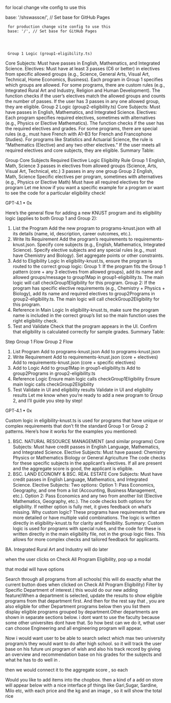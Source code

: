   for local change vite config to use this 
  
   base: '/shswassce/', // Set base for GitHub Pages


     for production change vite config to use this  
     base: '/', // Set base for GitHub Pages




     Group 1 Logic (group1-eligibility.ts)
Core Subjects: Must have passes in English, Mathematics, and Integrated Science.
Electives: Must have at least 3 passes (C6 or better) in electives from specific allowed groups (e.g., Science, General Arts, Visual Art, Technical, Home Economics, Business).
Each program in Group 1 specifies which groups are allowed.
For some programs, there are custom rules (e.g., Integrated Rural Art and Industry, Religion and Human Development).
The function checks if the user’s electives match the allowed groups and counts the number of passes.
If the user has 3 passes in any one allowed group, they are eligible.
Group 2 Logic (group2-eligibility.ts)
Core Subjects: Must have passes in English, Mathematics, and Integrated Science.
Electives: Each program specifies required electives, sometimes with alternatives (e.g., Physics or Elective Mathematics).
The function checks if the user has the required electives and grades.
For some programs, there are special rules (e.g., must have French with A1–B3 for French and Francophone Studies).
For programs like Statistics and Actuarial Science, the rule is “Mathematics (Elective) and any two other electives.”
If the user meets all required electives and core subjects, they are eligible.
Summary Table:

Group	Core Subjects Required	Elective Logic	Eligibility Rule
Group 1	English, Math, Science	3 passes in electives from allowed groups (Science, Arts, Visual Art, Technical, etc.)	3 passes in any one group
Group 2	English, Math, Science	Specific electives per program, sometimes with alternatives (e.g., Physics or Elective Math)	Must have all required electives for the program
Let me know if you want a specific example for a program or want to see the code for a particular eligibility check!

GPT-4.1 • 0x





Here’s the general flow for adding a new KNUST program and its eligibility logic (applies to both Group 1 and Group 2):

1. List the Program
Add the new program to programs-knust.json with all its details (name, id, description, career outcomes, etc.).
2. Write Its Requirement
Add the program’s requirements to requirements-knust.json.
Specify core subjects (e.g., English, Mathematics, Integrated Science).
Specify elective subjects and any special rules (e.g., must have Chemistry and Biology).
Set aggregate points or other constraints.
3. Add to Eligibility Logic
In eligibility-knust.ts, ensure the program is routed to the correct group logic:
Group 1: If the program fits the Group 1 pattern (core + any 3 electives from allowed groups), add its name and allowed groups/message to group1Map in group1-eligibility.ts.
The main logic will call checkGroup1Eligibility for this program.
Group 2: If the program has specific elective requirements (e.g., Chemistry + Physics + Biology), add its name and required electives to group2Programs in group2-eligibility.ts.
The main logic will call checkGroup2Eligibility for this program.
4. Reference in Main Logic
In eligibility-knust.ts, make sure the program name is included in the correct group’s list so the main function uses the right eligibility check.
5. Test and Validate
Check that the program appears in the UI.
Confirm that eligibility is calculated correctly for sample grades.
Summary Table:

Step	Group 1 Flow	Group 2 Flow
1. List Program	Add to programs-knust.json	Add to programs-knust.json
2. Write Requirement	Add to requirements-knust.json (core + electives)	Add to requirements-knust.json (core + specific electives)
3. Add to Logic	Add to group1Map in group1-eligibility.ts	Add to group2Programs in group2-eligibility.ts
4. Reference Logic	Ensure main logic calls checkGroup1Eligibility	Ensure main logic calls checkGroup2Eligibility
5. Test	Validate in UI and eligibility results	Validate in UI and eligibility results
Let me know when you’re ready to add a new program to Group 2, and I’ll guide you step by step!

GPT-4.1 • 0x



Custom logic in eligibility-knust.ts is used for programs that have unique or complex requirements that don’t fit the standard Group 1 or Group 2 patterns. Here’s how it works for the examples you mentioned:

1. BSC. NATURAL RESOURCE MANAGEMENT (and similar programs)
Core Subjects: Must have credit passes in English Language, Mathematics, and Integrated Science.
Elective Subjects: Must have passed:
Chemistry
Physics or Mathematics
Biology or General Agriculture
The code checks for these specific subjects in the applicant’s electives.
If all are present and the aggregate score is good, the applicant is eligible.
2. BSC. LAND ECONOMY & BSC. REAL ESTATE
Core Subjects: Must have credit passes in English Language, Mathematics, and Integrated Science.
Elective Subjects: Two options:
Option 1: Pass Economics, Geography, and one from a list (Accounting, Business Management, etc.).
Option 2: Pass Economics and any two from another list (Elective Mathematics, Geography, etc.).
The code checks both options for eligibility.
If neither option is fully met, it gives feedback on what’s missing.
Why custom logic?
These programs have requirements that are more detailed or have multiple valid combinations.
The logic is written directly in eligibility-knust.ts for clarity and flexibility.
Summary:
Custom logic is used for programs with special rules, and the code for these is written directly in the main eligibility file, not in the group logic files. This allows for more complex checks and tailored feedback for applicants.

BA. Integrated Rural Art and Industry will do later


when the user clicks on Check All Program Eligibility, pop up a modal

that modal will have options

Search through all programs from all schools( this will do exactly what the current button does when clicked on Check All Program Eligibility)
Filter by Specific Department of interest.( this would do our new adding feature)When a department is selected, update the results to show eligible programs from that department first. And then for the rest say that , you are also eligible for other Department programs below then you list them display eligible programs grouped by department.Other departments are shown in separate sections below.
i dont want to use the faculty because some other universites dont have that. So how best can we do it, wthat user can choose Engineering and all engineering program will appear.



Now i would want user to be able to search select which  max two university program/s they would want to do after high school. so it will track the user base on his future uni program of wish and also his  track record by giving an overview and recommendation base on his grades for the subjects and what he has to do well in .

then we would connect it to the aggregate score , so each


Would you like to add items into the chopbox. then a kind of a add on store will appear below with a nice interface pf things like Gari,Sugar, Sardine, Milo etc, with each price and the kg and an image , so it will show the total rice